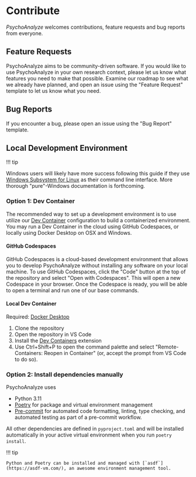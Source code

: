 # Contribute

*PsychoAnalyze* welcomes contributions, feature requests and bug reports from everyone.

## Feature Requests

PsychoAnalyze aims to be community-driven software. If you would like to use PsychoAnalyze in your own research context, please let us know what features you need to make that possible. Examine our roadmap to see what we already have planned, and open an issue using the "Feature Request" template to let us know what you need.

## Bug Reports

If you encounter a bug, please open an issue using the "Bug Report" template.

## Local Development Environment

!!! tip

Windows users will likely have more success following this guide if they use [Windows Subsystem for Linux](https://docs.microsoft.com/en-us/windows/wsl/install-win10) as their command line interface. More thorough "pure"-Windows documentation is forthcoming.

### Option 1: Dev Container

The recommended way to set up a development environment is to use utilize our [Dev Container](https://containers.dev/) configuration to build a containerized environment. You may run a Dev Container in the cloud using GitHub Codespaces, or locally using Docker Desktop on OSX and Windows.

#### GitHub Codespaces

GitHub Codespaces is a cloud-based development environment that allows you to develop PsychoAnalyze without installing any software on your local machine. To use GitHub Codespaces, click the "Code" button at the top of the repository and select "Open with Codespaces". This will open a new Codespace in your browser. Once the Codespace is ready, you will be able to open a terminal and run one of our base commands.

#### Local Dev Container

Required: [Docker Desktop](https://www.docker.com/products/docker-desktop)

1. Clone the repository
2. Open the repository in VS Code
3. Install the [Dev Containers](https://marketplace.visualstudio.com/items?itemName=ms-vscode-remote.remote-containers) extension
4. Use Ctrl+Shift+P to open the command palette and select "Remote-Containers: Reopen in Container" (or, accept the prompt from VS Code to do so).

### Option 2: Install dependencies manually

PsychoAnalyze uses

- Python 3.11
- [Poetry](https://python-poetry.org/) for package and virtual environment management
- [Pre-commit](https://pre-commit.com/) for automated code formatting, linting, type checking, and automated testing as part of a pre-commit workflow.

All other dependencies are defined in `pyproject.toml` and will be installed automatically in your active virtual environment when you run `poetry install`.

!!! tip

    Python and Poetry can be installed and managed with [`asdf`](https://asdf-vm.com/), an awesome environment management tool.
